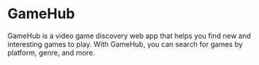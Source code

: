# GameHub
GameHub is a video game discovery web app that helps you find new and interesting games to play. With GameHub, you can search for games by platform, genre, and more.
